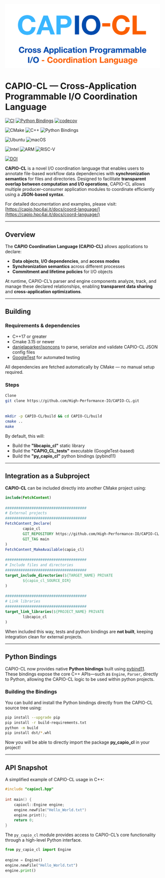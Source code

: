 ![CAPIO-CL Logo](media/capiocl.png)

# CAPIO-CL — Cross-Application Programmable I/O Coordination Language

[![CI](https://github.com/High-Performance-IO/CAPIO-CL/actions/workflows/ci-test.yml/badge.svg)](https://github.com/High-Performance-IO/CAPIO-CL/actions/workflows/ci-test.yml)
[![Python Bindings](https://github.com/High-Performance-IO/CAPIO-CL/actions/workflows/python-bindings.yml/badge.svg)](https://github.com/High-Performance-IO/CAPIO-CL/actions/workflows/python-bindings.yml)
[![codecov](https://codecov.io/gh/High-Performance-IO/CAPIO-CL/graph/badge.svg)](https://codecov.io/gh/High-Performance-IO/CAPIO-CL)

![CMake](https://img.shields.io/badge/CMake-%E2%89%A53.15-blue?logo=cmake&logoColor=white) 
![C++](https://img.shields.io/badge/C%2B%2B-%E2%89%A517-blueviolet?logo=c%2B%2B&logoColor=white)
![Python Bindings](https://img.shields.io/badge/Python_Bindings-3.10–3.14-darkgreen?style=flat&logo=python&logoColor=white&labelColor=gray)

![Ubuntu](https://img.shields.io/badge/Ubuntu-121212?logo=ubuntu&logoColor=E95420)
![macOS](https://img.shields.io/badge/macOS-121212?logo=apple&logoColor=white)

![Intel](https://img.shields.io/badge/Intel-121212?logo=intel&logoColor=0071C5)
![ARM](https://img.shields.io/badge/ARM-121212?logo=arm&logoColor=0091BD)
![RISC-V](https://img.shields.io/badge/RISC--V-121212?logo=riscv&logoColor=F9A825)


[![DOI](https://img.shields.io/badge/DOI-10.1007%2Fs10766--025--00789--0-%23cc5500?logo=doi&logoColor=white&labelColor=2b2b2b)](https://doi.org/10.1007/s10766-025-00789-0)

**CAPIO-CL** is a novel I/O coordination language that enables users to annotate file-based workflow data dependencies 
with **synchronization semantics** for files and directories.
Designed to facilitate **transparent overlap between computation and I/O operations**, CAPIO-CL allows multiple 
producer–consumer application modules to coordinate efficiently using a **JSON-based syntax**.

For detailed documentation and examples, please visit: [https://capio.hpc4ai.it/docs/coord-language/](https://capio.hpc4ai.it/docs/coord-language/)

---

## Overview

The **CAPIO Coordination Language (CAPIO-CL)** allows applications to declare:
- **Data objects**, **I/O dependencies**, and **access modes**
- **Synchronization semantics** across different processes
- **Commitment and lifetime policies** for I/O objects

At runtime, CAPIO-CL’s parser and engine components analyze, track, and manage these declared relationships, enabling **transparent data sharing** and **cross-application optimizations**.


---

## Building

### Requirements & dependencies
- C++17 or greater
- Cmake 3.15 or newer
- [danielaparker/jsoncons](https://github.com/danielaparker/jsoncons) to parse, serialize and validate CAPIO-CL JSON config files
- [GoogleTest](https://github.com/google/googletest) for automated testing

All dependencies are fetched automatically by CMake — no manual setup required.

### Steps
```bash
Clone
git clone https://github.com/High-Performance-IO/CAPIO-CL.git


mkdir -p CAPIO-CL/build && cd CAPIO-CL/build
cmake ..
make 
```

By default, this will:
- Build the **"libcapio_cl"** static library
- Build the **"CAPIO_CL_tests"** executable (GoogleTest-based)
- Build the **"py_capio_cl"** python bindings (pybind11)

---

## Integration as a Subproject

**CAPIO-CL** can be included directly into another CMake project using:

```cmake
include(FetchContent)

#####################################
# External projects
#####################################
FetchContent_Declare(
        capio_cl
        GIT_REPOSITORY https://github.com/High-Performance-IO/CAPIO-CL.git
        GIT_TAG main  
)
FetchContent_MakeAvailable(capio_cl)

#####################################
# Include files and directories
#####################################
target_include_directories(${TARGET_NAME} PRIVATE 
        ${capio_cl_SOURCE_DIR}
)

#####################################
# Link libraries
#####################################
target_link_libraries(${PROJECT_NAME} PRIVATE 
        libcapio_cl
)
```

When included this way, tests and python bindings are **not built**, keeping integration clean for external projects.

---

## Python Bindings

CAPIO-CL now provides native **Python bindings** built using [pybind11](https://github.com/pybind/pybind11).  
These bindings expose the core C++ APIs—such as `Engine`, `Parser`, directly 
to Python, allowing the CAPIO-CL logic to be used within python projects.

### Building the Bindings
You can build and install the Python bindings directly from the CAPIO-CL source tree using:

```bash
pip install --upgrade pip
pip install -r build-requirements.txt
python -m build
pip install dst/*.whl
```
Now you will be able to directly import the package **py_capio_cl** in your project!

---

## API Snapshot

A simplified example of CAPIO-CL usage in C++:

```c++
#include "capiocl.hpp"

int main() {
    capiocl::Engine engine;
    engine.newFile("Hello_World.txt")
    engine.print();
    return 0;
}
```


The `py_capio_cl` module provides access to CAPIO-CL’s core functionality through a high-level Python interface.
```python
from py_capio_cl import Engine

engine = Engine()
engine.newFile("Hello_World.txt")
engine.print()
```

